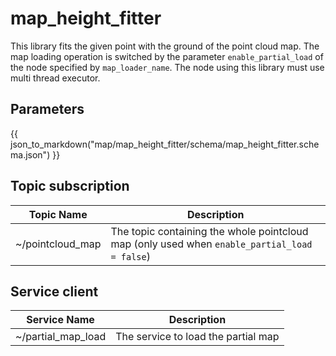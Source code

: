 # map_height_fitter

This library fits the given point with the ground of the point cloud map.
The map loading operation is switched by the parameter `enable_partial_load` of the node specified by `map_loader_name`.
The node using this library must use multi thread executor.

## Parameters

{{ json_to_markdown("map/map_height_fitter/schema/map_height_fitter.schema.json") }}

## Topic subscription

| Topic Name       | Description                                                                                  |
| ---------------- | -------------------------------------------------------------------------------------------- |
| ~/pointcloud_map | The topic containing the whole pointcloud map (only used when `enable_partial_load = false`) |

## Service client

| Service Name       | Description                         |
| ------------------ | ----------------------------------- |
| ~/partial_map_load | The service to load the partial map |
